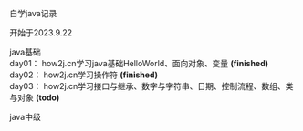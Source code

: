 自学java记录<br>

开始于2023.9.22 <br>

java基础<br>
day01： how2j.cn学习java基础HelloWorld、面向对象、变量 **(finished)** <br>
day02： how2j.cn学习操作符 **(finished)** <br>
day03： how2j.cn学习接口与继承、数字与字符串、日期、控制流程、数组、类与对象 **(todo)** <br>

java中级<br>